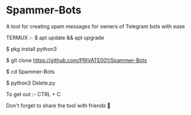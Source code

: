 # Spammer-Bots
A tool for creating spam messages for owners of Telegram bots with ease

TERMUX :-
$ apt update && apt upgrade 

$ pkg install python3 

$ git clone https://github.com/PRIVATE001/Spammer-Bots

$ cd Spammer-Bots

$ python3 Delete.py

To get out :- CTRL + C

Don't forget to share the tool with friends 🌲
